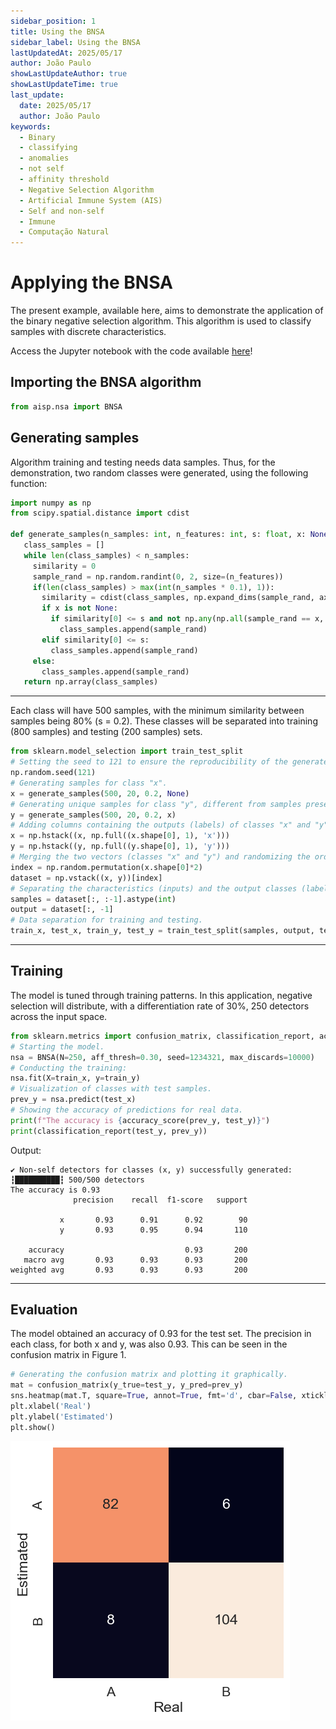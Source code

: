 ```yaml
---
sidebar_position: 1
title: Using the BNSA
sidebar_label: Using the BNSA
lastUpdatedAt: 2025/05/17
author: João Paulo
showLastUpdateAuthor: true
showLastUpdateTime: true
last_update:
  date: 2025/05/17
  author: João Paulo
keywords:
  - Binary
  - classifying
  - anomalies
  - not self
  - affinity threshold
  - Negative Selection Algorithm
  - Artificial Immune System (AIS)
  - Self and non-self
  - Immune
  - Computação Natural
---
```


# Applying the BNSA
The present example, available here, aims to demonstrate the application of the binary negative selection algorithm. This algorithm is used to classify samples with discrete characteristics.

Access the Jupyter notebook with the code available [here](https://github.com/AIS-Package/aisp/blob/main/examples/en/classification/BNSA/example_with_randomly_generated_dataset-en.ipynb)!

## Importing the BNSA algorithm

```python
from aisp.nsa import BNSA
```
## Generating samples

Algorithm training and testing needs data samples. Thus, for the demonstration, two random classes were generated, using the following function:

```python
import numpy as np
from scipy.spatial.distance import cdist

def generate_samples(n_samples: int, n_features: int, s: float, x: None):
   class_samples = []
   while len(class_samples) < n_samples:
     similarity = 0
     sample_rand = np.random.randint(0, 2, size=(n_features))
     if(len(class_samples) > max(int(n_samples * 0.1), 1)):
       similarity = cdist(class_samples, np.expand_dims(sample_rand, axis=0), metric='hamming')[0, :]
       if x is not None:
         if similarity[0] <= s and not np.any(np.all(sample_rand == x, axis=1)):
           class_samples.append(sample_rand)
       elif similarity[0] <= s:
         class_samples.append(sample_rand)
     else:
       class_samples.append(sample_rand)
   return np.array(class_samples)
```

---

Each class will have 500 samples, with the minimum similarity between samples being 80% (s = 0.2). These classes will be separated into training (800 samples) and testing (200 samples) sets.

```python
from sklearn.model_selection import train_test_split
# Setting the seed to 121 to ensure the reproducibility of the generated data.
np.random.seed(121)
# Generating samples for class "x".
x = generate_samples(500, 20, 0.2, None)
# Generating unique samples for class "y", different from samples present in class "x".
y = generate_samples(500, 20, 0.2, x)
# Adding columns containing the outputs (labels) of classes "x" and "y".
x = np.hstack((x, np.full((x.shape[0], 1), 'x')))
y = np.hstack((y, np.full((y.shape[0], 1), 'y')))
# Merging the two vectors (classes "x" and "y") and randomizing the order of the samples.
index = np.random.permutation(x.shape[0]*2)
dataset = np.vstack((x, y))[index]
# Separating the characteristics (inputs) and the output classes (labels).
samples = dataset[:, :-1].astype(int)
output = dataset[:, -1]
# Data separation for training and testing.
train_x, test_x, train_y, test_y = train_test_split(samples, output, test_size=0.2, random_state=1234321)

```

---

## Training

The model is tuned through training patterns. In this application, negative selection will distribute, with a differentiation rate of 30%, 250 detectors across the input space.

```python
from sklearn.metrics import confusion_matrix, classification_report, accuracy_score
# Starting the model.
nsa = BNSA(N=250, aff_thresh=0.30, seed=1234321, max_discards=10000)
# Conducting the training:
nsa.fit(X=train_x, y=train_y)
# Visualization of classes with test samples.
prev_y = nsa.predict(test_x)
# Showing the accuracy of predictions for real data.
print(f"The accuracy is {accuracy_score(prev_y, test_y)}")
print(classification_report(test_y, prev_y))
```

Output:
```
✔ Non-self detectors for classes (x, y) successfully generated:  ┇██████████┇ 500/500 detectors
The accuracy is 0.93
              precision    recall  f1-score   support

           x       0.93      0.91      0.92        90
           y       0.93      0.95      0.94       110

    accuracy                           0.93       200
   macro avg       0.93      0.93      0.93       200
weighted avg       0.93      0.93      0.93       200
```

---

## Evaluation

The model obtained an accuracy of 0.93 for the test set. The precision in each class, for both x and y, was also 0.93. This can be seen in the confusion matrix in Figure 1.

```python
# Generating the confusion matrix and plotting it graphically.
mat = confusion_matrix(y_true=test_y, y_pred=prev_y)
sns.heatmap(mat.T, square=True, annot=True, fmt='d', cbar=False, xticklabels=nsa.classes, yticklabels=nsa.classes)
plt.xlabel('Real')
plt.ylabel('Estimated')
plt.show()
```

![](../../assets/matrixBNSA.png)